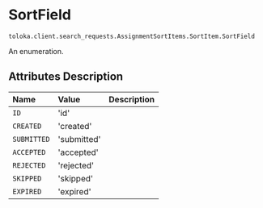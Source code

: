 # SortField
`toloka.client.search_requests.AssignmentSortItems.SortItem.SortField`

An enumeration.

## Attributes Description

| Name | Value | Description |
| :------| :-----------| :----------| 
`ID`|'id'|
`CREATED`|'created'|
`SUBMITTED`|'submitted'|
`ACCEPTED`|'accepted'|
`REJECTED`|'rejected'|
`SKIPPED`|'skipped'|
`EXPIRED`|'expired'|
